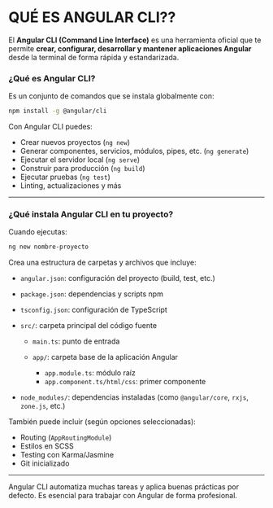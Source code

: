 


# QUÉ ES ANGULAR CLI??

El **Angular CLI (Command Line Interface)** es una herramienta oficial que te permite **crear, configurar, desarrollar y mantener aplicaciones Angular** desde la terminal de forma rápida y estandarizada.

### ¿Qué es Angular CLI?

Es un conjunto de comandos que se instala globalmente con:

```bash
npm install -g @angular/cli
```

Con Angular CLI puedes:

* Crear nuevos proyectos (`ng new`)
* Generar componentes, servicios, módulos, pipes, etc. (`ng generate`)
* Ejecutar el servidor local (`ng serve`)
* Construir para producción (`ng build`)
* Ejecutar pruebas (`ng test`)
* Linting, actualizaciones y más

---

### ¿Qué instala Angular CLI en tu proyecto?

Cuando ejecutas:

```bash
ng new nombre-proyecto
```

Crea una estructura de carpetas y archivos que incluye:

* `angular.json`: configuración del proyecto (build, test, etc.)
* `package.json`: dependencias y scripts npm
* `tsconfig.json`: configuración de TypeScript
* `src/`: carpeta principal del código fuente

  * `main.ts`: punto de entrada
  * `app/`: carpeta base de la aplicación Angular

    * `app.module.ts`: módulo raíz
    * `app.component.ts/html/css`: primer componente
* `node_modules/`: dependencias instaladas (como `@angular/core`, `rxjs`, `zone.js`, etc.)

También puede incluir (según opciones seleccionadas):

* Routing (`AppRoutingModule`)
* Estilos en SCSS
* Testing con Karma/Jasmine
* Git inicializado

---

Angular CLI automatiza muchas tareas y aplica buenas prácticas por defecto. Es esencial para trabajar con Angular de forma profesional.



